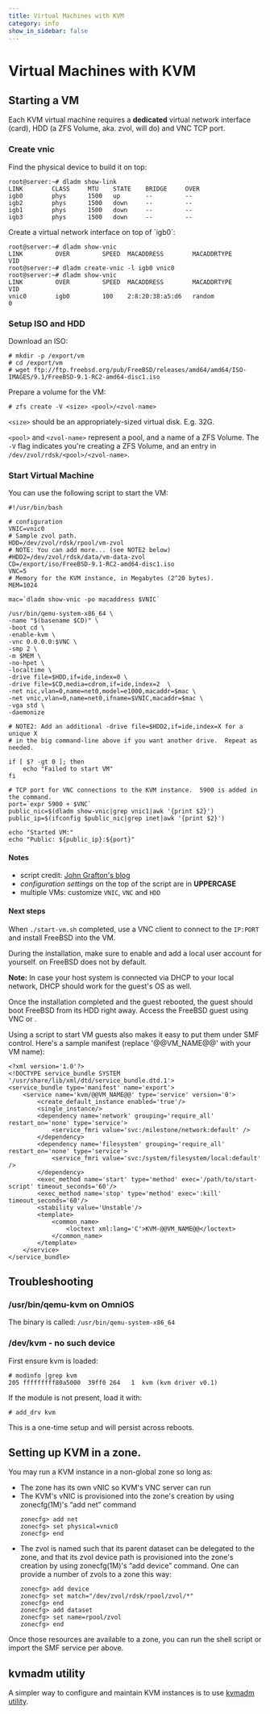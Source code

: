 ```yaml
---
title: Virtual Machines with KVM
category: info
show_in_sidebar: false
---
```


# Virtual Machines with KVM

## Starting a VM

Each KVM virtual machine requires a **dedicated** virtual network
interface (card), HDD (a ZFS Volume, aka. zvol, will do) and VNC TCP
port.

### Create vnic

Find the physical device to build it on top:

```
root@server:~# dladm show-link
LINK        CLASS     MTU    STATE    BRIDGE     OVER
igb0        phys      1500   up       --         --
igb2        phys      1500   down     --         --
igb1        phys      1500   down     --         --
igb3        phys      1500   down     --         --
```

Create a virtual network interface on top of ´igb0´:

```
root@server:~# dladm show-vnic
LINK         OVER         SPEED  MACADDRESS        MACADDRTYPE         VID
root@server:~# dladm create-vnic -l igb0 vnic0
root@server:~# dladm show-vnic
LINK         OVER         SPEED  MACADDRESS        MACADDRTYPE         VID
vnic0        igb0         100    2:8:20:38:a5:d6   random              0
```

### Setup ISO and HDD

Download an ISO:

```
# mkdir -p /export/vm
# cd /export/vm
# wget ftp://ftp.freebsd.org/pub/FreeBSD/releases/amd64/amd64/ISO-IMAGES/9.1/FreeBSD-9.1-RC2-amd64-disc1.iso
```

Prepare a volume for the VM:

```
# zfs create -V <size> <pool>/<zvol-name>
```

`<size>` should be an appropriately-sized virtual disk. E.g. 32G.

`<pool>` and `<zvol-name>` represent a pool, and a name of a ZFS Volume. The
`-V` flag indicates you're creating a ZFS Volume, and an entry in
`/dev/zvol/rdsk/<pool>/<zvol-name>`.

### Start Virtual Machine

You can use the following script to start the VM:

```
#!/usr/bin/bash

# configuration
VNIC=vnic0
# Sample zvol path.
HDD=/dev/zvol/rdsk/rpool/vm-zvol
# NOTE: You can add more... (see NOTE2 below)
#HDD2=/dev/zvol/rdsk/data/vm-data-zvol
CD=/export/iso/FreeBSD-9.1-RC2-amd64-disc1.iso
VNC=5
# Memory for the KVM instance, in Megabytes (2^20 bytes).
MEM=1024

mac=`dladm show-vnic -po macaddress $VNIC`

/usr/bin/qemu-system-x86_64 \
-name "$(basename $CD)" \
-boot cd \
-enable-kvm \
-vnc 0.0.0.0:$VNC \
-smp 2 \
-m $MEM \
-no-hpet \
-localtime \
-drive file=$HDD,if=ide,index=0 \
-drive file=$CD,media=cdrom,if=ide,index=2  \
-net nic,vlan=0,name=net0,model=e1000,macaddr=$mac \
-net vnic,vlan=0,name=net0,ifname=$VNIC,macaddr=$mac \
-vga std \
-daemonize

# NOTE2: Add an additional -drive file=$HDD2,if=ide,index=X for a unique X
# in the big command-line above if you want another drive.  Repeat as needed.

if [ $? -gt 0 ]; then
    echo "Failed to start VM"
fi

# TCP port for VNC connections to the KVM instance.  5900 is added in the command.
port=`expr 5900 + $VNC`
public_nic=$(dladm show-vnic|grep vnic1|awk '{print $2}')
public_ip=$(ifconfig $public_nic|grep inet|awk '{print $2}')

echo "Started VM:"
echo "Public: ${public_ip}:${port}"
```

#### Notes

* script credit: [John Grafton's blog](http://www.graymatterboundaries.com/?p=158)
* *configuration settings* on the top of the script are in **UPPERCASE**
* multiple VMs: customize `VNIC`, `VNC` and `HDD`

#### Next steps

When `./start-vm.sh` completed, use a VNC client to connect to the `IP:PORT` and install FreeBSD
into the VM.

During the installation, make sure to enable and add a local user
account for yourself. on FreeBSD does not by default.

**Note:** In case your host system is connected via DHCP to your local
network, DHCP should work for the guest's OS as well.

Once the installation completed and the guest rebooted, the guest should
boot FreeBSD from its HDD right away. Access the FreeBSD guest using VNC
or .

Using a script to start VM guests also makes it easy to put them under
SMF control. Here's a sample manifest (replace '@@VM_NAME@@' with your
VM name):

```
<?xml version='1.0'?>
<!DOCTYPE service_bundle SYSTEM '/usr/share/lib/xml/dtd/service_bundle.dtd.1'>
<service_bundle type='manifest' name='export'>
    <service name='kvm/@@VM_NAME@@' type='service' version='0'>
        <create_default_instance enabled='true'/>
        <single_instance/>
        <dependency name='network' grouping='require_all' restart_on='none' type='service'>
            <service_fmri value='svc:/milestone/network:default' />
        </dependency>
        <dependency name='filesystem' grouping='require_all' restart_on='none' type='service'>
            <service_fmri value='svc:/system/filesystem/local:default' />
        </dependency>
        <exec_method name='start' type='method' exec='/path/to/start-script' timeout_seconds='60'/>
        <exec_method name='stop' type='method' exec=':kill' timeout_seconds='60'/>
        <stability value='Unstable'/>
        <template>
            <common_name>
                <loctext xml:lang='C'>KVM-@@VM_NAME@@</loctext>
            </common_name>
        </template>
    </service>
</service_bundle>
```

## Troubleshooting

### /usr/bin/qemu-kvm on OmniOS

The binary is called: `/usr/bin/qemu-system-x86_64`

### /dev/kvm - no such device

First ensure kvm is loaded:

```
# modinfo |grep kvm
205 fffffffff80a5000  39ff0 264   1  kvm (kvm driver v0.1)
```

If the module is not present, load it with:

```
# add_drv kvm
```

This is a one-time setup and will persist across reboots.

## Setting up KVM in a zone.

You may run a KVM instance in a non-global zone so long as:

* The zone has its own vNIC so KVM's VNC server can run
* The KVM's vNIC is provisioned into the zone's creation by using
  zonecfg(1M)'s “add net” command
  ```
  zonecfg> add net
  zonecfg> set physical=vnic0
  zonecfg> end
  ```
* The zvol is named such that its parent dataset can be delegated
  to the zone, and that its zvol device path is provisioned into
  the zone's creation by using zonecfg(1M)'s “add device”
  command.  One can provide a number of zvols to a zone this way:
  ```
  zonecfg> add device
  zonecfg> set match="/dev/zvol/rdsk/rpool/zvol/*"
  zonecfg> end
  zonecfg> add dataset
  zonecfg> set name=rpool/zvol
  zonecfg> end
  ```

Once those resources are available to a zone, you can run the shell
script or import the SMF service per above.

## kvmadm utility

A simpler way to configure and maintain KVM instances is to use
[kvmadm utility](http://www.kvmadm.org).

